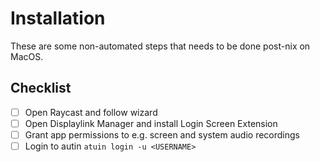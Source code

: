 # Installation 

These are some non-automated steps that needs to be done post-nix on MacOS. 

## Checklist

- [ ] Open Raycast and follow wizard
- [ ] Open Displaylink Manager and install Login Screen Extension
- [ ] Grant app permissions to e.g. screen and system audio recordings
- [ ] Login to autin `atuin login -u <USERNAME>`
